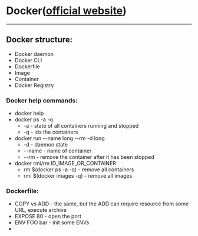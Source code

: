 # Docker([official website](https://docs.docker.com/get-started/overview/))
___
## Docker structure:
- Docker daemon
- Docker CLI
- Dockerfile
- Image
- Container
- Docker Registry

### Docker help commands:
- docker help
- docker ps -a -q
  - -a - state of all containers running and stopped
  - -q - ids the containers
- docker run --name long --rm -d long
  - -d - daemon state
  - --name - name of container
  - --rm - remove the container after it has been stopped
- docker rmi/rm ID_IMAGE_OR_CONTAINER
  - rm $(docker ps -a -q) - remove all containers
  - rmi $(docker images -q) - remove all images

### Dockerfile:
- COPY vs ADD - the same, but the ADD can require resource from some URL, execute archive
- EXPOSE 80 - open the port
- ENV FOO bar - init some ENVs
- 
